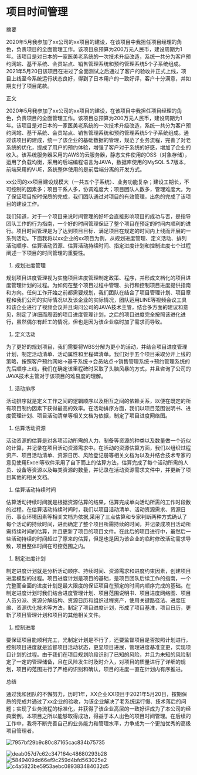 # 项目时间管理

摘要

2020年5月我参加了xx公司的xx项目的建设，在该项目中我担任项目经理的角色，负责项目的全面管理工作。该项目总预算为200万元人民币，建设周期为1年。该项目是对日本的一家医美老系统的一次技术升级改造，系统一共分为客户预约网站、基干系统、会员站点、销售管理系统和预约管理系统5个子系统组成。2021年5月20日该项目在进过了全面测试之后通过了客户的验收并正式上线，项目上线至今系统运行状态良好，得到了日本用户的一致好评，客户十分满意，并如期支付了项目尾款。

正文

2020年5月我参加了xx公司的xx项目的建设，在该项目中我担任项目经理的角色，负责项目的全面管理工作。该项目总预算为200万元人民币，建设周期为1年。该项目是对日本的一家医美老系统的一次技术升级改造，系统一共分为客户预约网站、基干系统、会员站点、销售管理系统和预约管理系统5个子系统组成。通过该项目的建成，统一了该企业的基础数据的管理，规范了业务流程，完善了对老系统的优化，提成了用户的预约体验，增强了客户对于系统的好感，增加了企业的收入。该系统服务器采用的AWS的云服务器，静态文件使用的OSS（对象存储），运用了负载均衡，采用的后端编程语言为JAVA，数据库使用的MySQL 5.7版本，前端采用的VUE，系统整体使用的是前后端分离的开发方式。

xx公司的xx项目建设规模大（一共五个子系统）、业务功能复杂；建设工期长，不可控制的因素多；项目干系人多，协调难度大；项目团队人数多，管理难度大。为了保证项目按时保质的完成，我们团队通过对项目的有效管理，出色的完成了该项目的建设工作。

我们知道，对于一个项目来说时间管理的好坏会直接影响项目的成功与否，是指导团队工作的行为指南，一个好的时间管理保证了整个项目在预定的时间内顺利的进行。项目时间管理是为了达到项目目标、满足项目在规定的时间内上线而开展的一系列活动。下面我将以xx企业的xx项目为例，从规划进度管理、定义活动、排列活动顺序、估算活动资源、估算活动持续时间、指定进度计划和控制进度七个过程阐述一下项目的时间管理的重要性。

1. 规划进度管理

规划项目进度管理视为实施项目进度管理制定政策、程序，并形成文档化的项目进度管理计划的过程。为如何在整个项目过程中管理、执行和控制项目进度提供指南和方向。任何工作开始之前都需要规划，我们团队在结合了项目管理计划、项目章程和我们公司的实际情况以及该企业的实际情况，团队运用LINE等视频会议工具和该企业进行了视频会议并且询问公司的JAVA技术主管，结合多方面的建议和意见，制定了详细而周密的项目进度管理计划，之后的项目进度完全按照该进化进行，虽然偶尔有赶工的情况，但也是因为该企业临时加了需求而导致。

1. 定义活动

为了更好的规划项目，我们需要将WBS分解为更小的活动，并结合项目进度管理计划，制定活动清单、活动属性和里程碑清单。我们对于五个项目采取分开上线的策略，按照客户预约网站->基干系统->会员站点->销售管理系统->预约管理系统的先后顺序上线，我们在确定该里程碑时采取了头脑风暴的方式，并且咨询了公司的JAVA技术主管对于该项目的难易度的理解。

1. 活动排序

活动排序就是定义工作之间的逻辑顺序以及相互之间的依赖关系，以便在既定的所有项目制约因素下获得最高的效率。在活动排序方面，我们以项目范围说明书、进度管理计划、项目活动清单等相关文档为依据，制定了项目进度网络图。

1. 估算活动资源

活动资源的估算是对各项活动所需的人力、制备等资源的种类以及数量做一个近似的计算，并记录在项目活动资源需求中。在活动的资源估算方面，我们以组织过程资产、项目活动清单、资源日历、风险登记册等相关文档为以及并结合技术专家的意见使用Excel等软件采用了自下而上的估算方法，估算完成了每个活动所需的人员、设备等资源以及每类资源的数量，并记录在活动资源需求文件中，并更新了项目其他的相关文档。

1. 估算活动持续时间

估算活动持续时间就是根据资源估算的结果，估算完成单向活动所需的工作时段数的过程。在估算活动持续时间时，我们以项目活动清单、活动资源需求、资源日历、事业环境因素等相关文档为依据,采用了三点估算和专家判断两种方式确认了每个活动的持续时间，进而确定了整个项目所需持续的时间，并记录成项目活动所需持续时间的估算，并且更新了项目的项目文件。在此后的项目进行中，虽然后一些活动持续的时间超过了原来的估算，但是也是因为该企业的临时修改活动需求导致，项目整体时间在可控范围之内。

1. 制定进度计划

制定进度计划就是分析活动顺序、持续时间、资源需求和进度约束因素，创建项目进度模型的过程。项目进度计划是项目的基础，是项目团队后续工作的指南，一个完整而全面的进度计划是最大限度的保证项目在预定的时间内顺序完成的基础。在制定进度计划时我们结合进度管理计划、项目范围说明书、项目进度网络图、项目人员分派、资源分解结构、资源日历和组织过程资产，使用关键路径法、进度压缩、资源优化技术等方法，制定了项目进度计划，形成了项目基准，项目日历，更新了项目管理计划和项目的其他相关文件。

1. 控制进度

要保证项目能顺利完工，光制定计划是不行了，还要监督项目是否按照计划进行，控制项目进度就是监督项目活动状态，更显项目进展，管理进度基准变更，实现项目计划的过程。由于我们在项目规划阶段识别了已知的风险，并且为未知的风险制定了一定的管理储备，且在风险发生时及时介入，对项目的质量进行了详细的规划，项目的范围进行了严格的识别和确认，项目的进度一直在计划内有序推进。

总结

通过我和团队的不懈努力，历时1年，XX企业XX项目于2021年5月20日，按期保质的完成并通过了xx企业的验收，为该企业解决了老系统运行慢、技术落后的问题；实现了业务流程的标准化，并获得了该企业高层的一致好评成为了本公司的经典案例。本项目之所以能够取得成功，得益于本人出色的项目时间管理。在后续的工作中，我将不断完善自己的业务能力和管理水平，力争成为一个更加优秀的高级项目管理者。

![7957bf29b9c80c87165cac834b75735](./img/1631587756.3438892.png)

![deab057d7c62c347164c48680293b28](./img/1631587756.3478856.png)![5849409dd66ef9c259d4bfd563025e2](./img/1631587756.3498828.png)![c4a5823be5953aebc089383484032d5](./img/1631587756.3518815.png)

